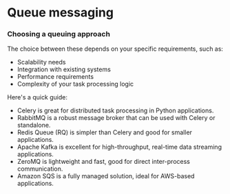 # Queue messaging


### Choosing a queuing approach

The choice between these depends on your specific requirements, such as:

- Scalability needs
- Integration with existing systems
- Performance requirements
- Complexity of your task processing logic

Here's a quick guide:

- Celery is great for distributed task processing in Python applications.
- RabbitMQ is a robust message broker that can be used with Celery or standalone.
- Redis Queue (RQ) is simpler than Celery and good for smaller applications.
- Apache Kafka is excellent for high-throughput, real-time data streaming applications.
- ZeroMQ is lightweight and fast, good for direct inter-process communication.
- Amazon SQS is a fully managed solution, ideal for AWS-based applications.